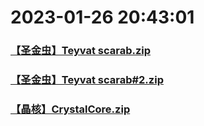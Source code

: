 # 2023-01-26 20:43:01

### [【圣金虫】Teyvat scarab.zip](https://raw.githubusercontent.com/Sam5440/Genshin_Impact_Teleport_Files/main/ManualCollectPoint/%5BChinese%5DManualCollectPoint%282022-10-13%29/%E3%80%90%E5%8A%A8%E7%89%A9%E3%80%91Animals/%E3%80%90%E5%9C%A3%E9%87%91%E8%99%AB%E3%80%91Teyvat%20scarab.zip)

### [【圣金虫】Teyvat scarab#2.zip](https://raw.githubusercontent.com/Sam5440/Genshin_Impact_Teleport_Files/main/ManualCollectPoint/%5BChinese%5DManualCollectPoint%282022-10-13%29/%E3%80%90%E5%8A%A8%E7%89%A9%E3%80%91Animals/%E3%80%90%E5%9C%A3%E9%87%91%E8%99%AB%E3%80%91Teyvat%20scarab%232.zip)

### [【晶核】CrystalCore.zip](https://raw.githubusercontent.com/Sam5440/Genshin_Impact_Teleport_Files/main/ManualCollectPoint/%5BChinese%5DManualCollectPoint%282022-10-13%29/%E3%80%90%E5%8A%A8%E7%89%A9%E3%80%91Animals/%E3%80%90%E6%99%B6%E6%A0%B8%E3%80%91CrystalCore.zip)

